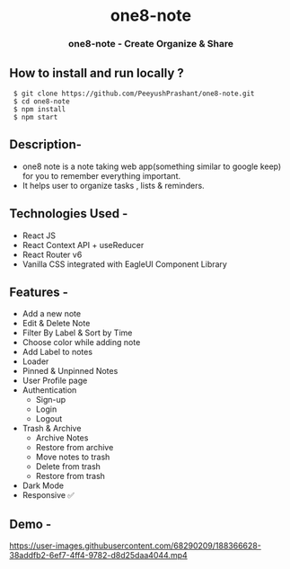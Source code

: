 <h1 align="center"> one8-note </h1>
<h3 align="center"> one8-note - Create Organize & Share </h3>


 ## How to install and run locally ?
 

  ```
   $ git clone https://github.com/PeeyushPrashant/one8-note.git
   $ cd one8-note
   $ npm install
   $ npm start

  ```
  
  ## Description-
 - one8 note is a note taking web app(something similar to google keep) for you to remember everything important. 
 - It helps user to organize tasks , lists & reminders.


## Technologies Used -
 - React JS
 - React Context API + useReducer
 - React Router v6
 - Vanilla CSS integrated with EagleUI Component Library


## Features -
- Add a new note
- Edit & Delete Note
- Filter By Label & Sort by Time
- Choose color while adding note
- Add Label to notes
- Loader
- Pinned & Unpinned Notes
- User Profile page
- Authentication
    - Sign-up
    - Login
    - Logout
- Trash & Archive
    - Archive Notes
    - Restore from archive
    - Move notes to trash
    - Delete from trash
    - Restore from trash
- Dark Mode
- Responsive ✅
   
## Demo -





https://user-images.githubusercontent.com/68290209/188366628-38addfb2-6ef7-4ff4-9782-d8d25daa4044.mp4






